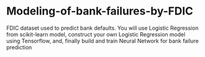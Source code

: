 # Modeling-of-bank-failures-by-FDIC
FDIC dataset used to predict bank defaults. You will use Logistic Regression from scikit-learn model, construct your own Logistic Regression model using Tensorflow, and, finally build and train Neural Network for bank failure prediction
